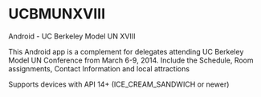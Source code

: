 UCBMUNXVIII
===========

Android - UC Berkeley Model UN XVIII

This Android app is a complement for delegates attending UC Berkeley Model UN Conference from March 6-9, 2014.
    Include the Schedule, Room assignments, Contact Information and local attractions

Supports devices with API 14+ (ICE_CREAM_SANDWICH or newer)


